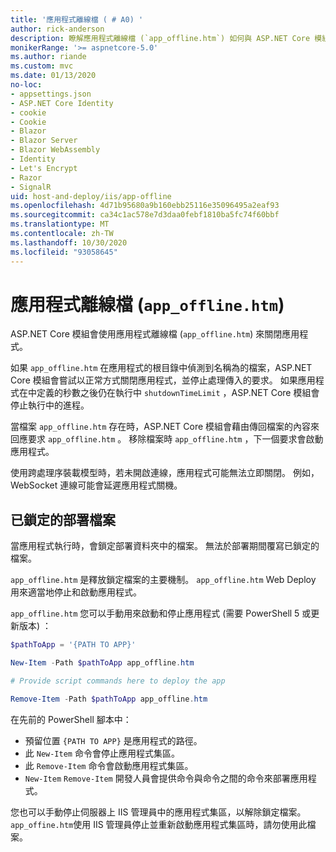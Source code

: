 ```yaml
---
title: '應用程式離線檔 ( # A0) '
author: rick-anderson
description: 瞭解應用程式離線檔 (`app_offline.htm`) 如何與 ASP.NET Core 模組搭配運作。
monikerRange: '>= aspnetcore-5.0'
ms.author: riande
ms.custom: mvc
ms.date: 01/13/2020
no-loc:
- appsettings.json
- ASP.NET Core Identity
- cookie
- Cookie
- Blazor
- Blazor Server
- Blazor WebAssembly
- Identity
- Let's Encrypt
- Razor
- SignalR
uid: host-and-deploy/iis/app-offline
ms.openlocfilehash: 4d71b95680a9b160ebb25116e35096495a2eaf93
ms.sourcegitcommit: ca34c1ac578e7d3daa0febf1810ba5fc74f60bbf
ms.translationtype: MT
ms.contentlocale: zh-TW
ms.lasthandoff: 10/30/2020
ms.locfileid: "93058645"
---
```

# <a name="app-offline-file-app_offlinehtm"></a>應用程式離線檔 (`app_offline.htm`) 

ASP.NET Core 模組會使用應用程式離線檔 (`app_offline.htm`) 來關閉應用程式。

如果 `app_offline.htm` 在應用程式的根目錄中偵測到名稱為的檔案，ASP.NET Core 模組會嘗試以正常方式關閉應用程式，並停止處理傳入的要求。 如果應用程式在中定義的秒數之後仍在執行中 `shutdownTimeLimit` ，ASP.NET Core 模組會停止執行中的進程。

當檔案 `app_offline.htm` 存在時，ASP.NET Core 模組會藉由傳回檔案的內容來回應要求 `app_offline.htm` 。 移除檔案時 `app_offline.htm` ，下一個要求會啟動應用程式。

使用跨處理序裝載模型時，若未開啟連線，應用程式可能無法立即關閉。 例如，WebSocket 連線可能會延遲應用程式關機。

## <a name="locked-deployment-files"></a>已鎖定的部署檔案

當應用程式執行時，會鎖定部署資料夾中的檔案。 無法於部署期間覆寫已鎖定的檔案。

`app_offline.htm` 是釋放鎖定檔案的主要機制。 `app_offline.htm` Web Deploy 用來適當地停止和啟動應用程式。

`app_offline.htm` 您可以手動用來啟動和停止應用程式 (需要 PowerShell 5 或更新版本) ：

```powershell
$pathToApp = '{PATH TO APP}'

New-Item -Path $pathToApp app_offline.htm

# Provide script commands here to deploy the app

Remove-Item -Path $pathToApp app_offline.htm
```

在先前的 PowerShell 腳本中：

* 預留位置 `{PATH TO APP}` 是應用程式的路徑。
* 此 `New-Item` 命令會停止應用程式集區。
* 此 `Remove-Item` 命令會啟動應用程式集區。
* `New-Item` `Remove-Item` 開發人員會提供命令與命令之間的命令來部署應用程式。

您也可以手動停止伺服器上 IIS 管理員中的應用程式集區，以解除鎖定檔案。 `app_offine.htm`使用 IIS 管理員停止並重新啟動應用程式集區時，請勿使用此檔案。
